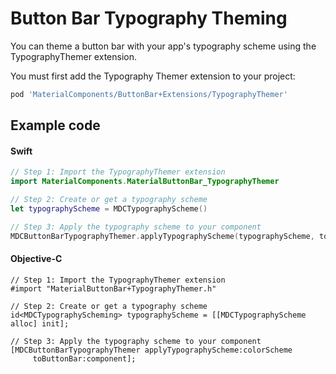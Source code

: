 <!--docs:
title: "Typography Theming"
layout: detail
section: components
excerpt: "How to theme Button Bar using the Material Design typography system."
iconId: button
path: /catalog/button-bars/typography-theming/
-->

# Button Bar Typography Theming

You can theme a button bar with your app's typography scheme using the TypographyThemer extension.

You must first add the Typography Themer extension to your project:

```bash
pod 'MaterialComponents/ButtonBar+Extensions/TypographyThemer'
```

## Example code

<!--<div class="material-code-render" markdown="1">-->
#### Swift
```swift
// Step 1: Import the TypographyThemer extension
import MaterialComponents.MaterialButtonBar_TypographyThemer

// Step 2: Create or get a typography scheme
let typographyScheme = MDCTypographyScheme()

// Step 3: Apply the typography scheme to your component
MDCButtonBarTypographyThemer.applyTypographyScheme(typographyScheme, to: component)
```

#### Objective-C

```objc
// Step 1: Import the TypographyThemer extension
#import "MaterialButtonBar+TypographyThemer.h"

// Step 2: Create or get a typography scheme
id<MDCTypographyScheming> typographyScheme = [[MDCTypographyScheme alloc] init];

// Step 3: Apply the typography scheme to your component
[MDCButtonBarTypographyThemer applyTypographyScheme:colorScheme
     toButtonBar:component];
```
<!--</div>-->
